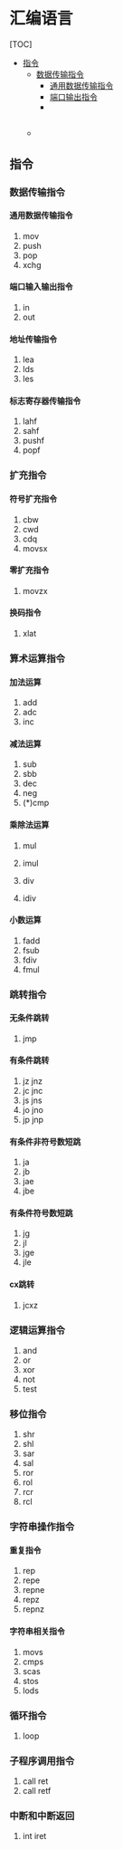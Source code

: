 # 汇编语言
[TOC]

- [指令](#指令)
  - [数据传输指令](#数据传输指令)
    - [通用数据传输指令](#通用数据传输指令)
    - [端口输出指令](#端口输入输出指令)
    - []()
  - []()
    - 
## 指令
### 数据传输指令
#### 通用数据传输指令

1. mov
2. push
3. pop
4. xchg

#### 端口输入输出指令
1. in
2. out


#### 地址传输指令

1. lea
2. lds
3. les

#### 标志寄存器传输指令

1. lahf
2. sahf
3. pushf
4. popf


### 扩充指令
#### 符号扩充指令

1. cbw
2. cwd
3. cdq
4. movsx

#### 零扩充指令

1. movzx

#### 换码指令
1. xlat

### 算术运算指令

#### 加法运算

1. add
2. adc
3. inc

#### 减法运算

1. sub
2. sbb
3. dec
4. neg
5. (*)cmp

#### 乘除法运算

1. mul
2. imul

1. div
2. idiv

#### 小数运算

1. fadd
2. fsub
3. fdiv
4. fmul

### 跳转指令

#### 无条件跳转
1. jmp

#### 有条件跳转

1. jz jnz
2. jc jnc
3. js jns
4. jo jno
5. jp jnp

#### 有条件非符号数短跳

1. ja
2. jb
3. jae
4. jbe

#### 有条件符号数短跳

1. jg
2. jl
3. jge
4. jle

#### cx跳转
1. jcxz



### 逻辑运算指令

1. and
2. or
3. xor
4. not
5. test

### 移位指令
1. shr
2. shl
3. sar
4. sal
5. ror
6. rol
7. rcr
8. rcl

### 字符串操作指令
#### 重复指令
1. rep
2. repe
3. repne
4. repz
5. repnz

#### 字符串相关指令

1. movs
2. cmps
3. scas
4. stos
5. lods

### 循环指令

1. loop

### 子程序调用指令

1. call ret
2. call retf

### 中断和中断返回
1. int iret



